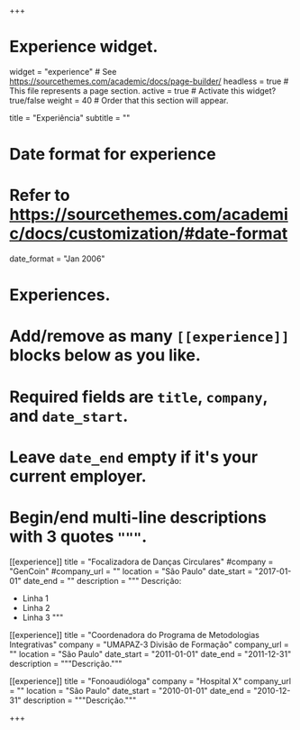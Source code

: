 +++
# Experience widget.
widget = "experience"  # See https://sourcethemes.com/academic/docs/page-builder/
headless = true  # This file represents a page section.
active = true  # Activate this widget? true/false
weight = 40  # Order that this section will appear.

title = "Experiência"
subtitle = ""

# Date format for experience
#   Refer to https://sourcethemes.com/academic/docs/customization/#date-format
date_format = "Jan 2006"

# Experiences.
#   Add/remove as many `[[experience]]` blocks below as you like.
#   Required fields are `title`, `company`, and `date_start`.
#   Leave `date_end` empty if it's your current employer.
#   Begin/end multi-line descriptions with 3 quotes `"""`.
[[experience]]
  title = "Focalizadora de Danças Circulares"
  #company = "GenCoin"
  #company_url = ""
  location = "São Paulo"
  date_start = "2017-01-01"
  date_end = ""
  description = """
  Descrição:
  
  * Linha 1
  * Linha 2
  * Linha 3
  """

[[experience]]
  title = "Coordenadora do Programa de Metodologias Integrativas"
  company = "UMAPAZ-3 Divisão de Formação"
  company_url = ""
  location = "São Paulo"
  date_start = "2011-01-01"
  date_end = "2011-12-31"
  description = """Descrição."""

[[experience]]
  title = "Fonoaudióloga"
  company = "Hospital X"
  company_url = ""
  location = "São Paulo"
  date_start = "2010-01-01"
  date_end = "2010-12-31"
  description = """Descrição."""

+++
